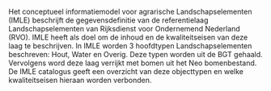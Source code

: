 Het conceptueel informatiemodel voor agrarische Landschapselementen (IMLE) beschrijft de gegevensdefinitie van de referentielaag Landschapselementen van Rijksdienst voor Ondernemend Nederland (RVO). IMLE heeft als doel om de inhoud en de kwaliteitseisen van deze laag te beschrijven. In IMLE worden 3 hoofdtypen Landschapselementen beschreven: Hout, Water en Overig. Deze typen worden uit de BGT gehaald. Vervolgens word deze laag verrijkt met bomen uit het Neo bomenbestand. De IMLE catalogus geeft een overzicht van deze objecttypen en welke kwaliteitseisen hieraan worden verbonden.
